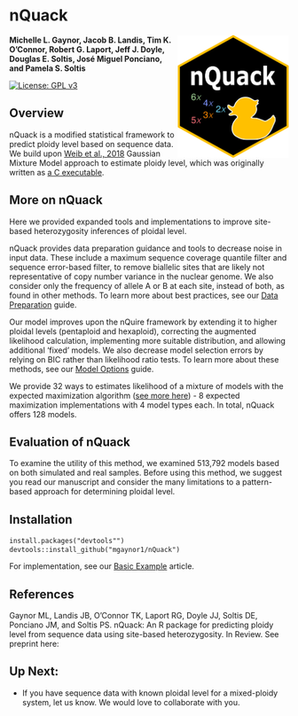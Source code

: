 # nQuack

<img align="right" src="man/figures/nQuack.png" width=200> 


**Michelle L. Gaynor, Jacob B. Landis, Tim K. O’Connor, Robert G. Laport, Jeff J. Doyle, Douglas E. Soltis, José Miguel Ponciano, and Pamela S. Soltis**  


[![License: GPL v3](https://img.shields.io/badge/License-GPLv3-blue.svg)](https://www.gnu.org/licenses/gpl-3.0) 

## Overview
nQuack is a modified statistical framework to predict ploidy level based on sequence data. We build upon [Weib et al., 2018](https://doi.org/10.1186/s12859-018-2128-z) Gaussian Mixture Model approach to estimate ploidy level, which was originally written as [a C executable](https://github.com/clwgg/nQuire). 

## More on nQuack
Here we provided expanded tools and implementations to improve site-based heterozygosity inferences of ploidal level. 

nQuack provides data preparation guidance and tools to decrease noise in input data. These include a maximum sequence coverage quantile filter and sequence error-based filter, to remove biallelic sites that are likely not representative of copy number variance in the nuclear genome. We also consider only the frequency of allele A or B at each site, instead of both, as found in other methods. To learn more about best practices, see our [Data Preparation](https://mlgaynor.com/nQuack/articles/DataPreparation.html) guide.

Our model improves upon the nQuire framework by extending it to higher ploidal levels (pentaploid and hexaploid), correcting the augmented likelihood calculation, implementing more suitable distribution, and allowing additional ‘fixed’ models. We also decrease model selection errors by relying on BIC rather than likelihood ratio tests. To learn more about these methods, see our [Model Options](https://mlgaynor.com/nQuack/articles/ModelOptions.html) guide.

We provide 32 ways to estimates likelihood of a mixture of models with the expected maximization algorithm ([see more here](https://mlgaynor.com/nQuack/articles/ModelOptions.html)) - 8 expected maximization implementations with 4 model types each. In total, nQuack offers 128 models.

## Evaluation of nQuack  

To examine the utility of this method, we examined 513,792 models based on both simulated and real samples. Before using this method, we suggest you read our manuscript and consider the many limitations to a pattern-based approach for determining ploidal level.  


## Installation  

```
install.packages("devtools"")
devtools::install_github("mgaynor1/nQuack")
```

For implementation, see our [Basic Example](https://mlgaynor.com/nQuack/articles/BasicExample.html) article.

## References 

Gaynor ML, Landis JB, O’Connor TK, Laport RG, Doyle JJ, Soltis DE, Ponciano JM, and Soltis PS. nQuack: An R package for predicting ploidy level from sequence data using site-based heterozygosity. In Review. See preprint here:


## Up Next:
 
- If you have sequence data with known ploidal level for a mixed-ploidy system, let us know. We would love to collaborate with you.   

